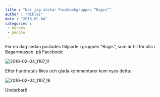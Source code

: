 ```yaml
---
title : "När jag älskar Facebookgruppen “Bagis”"
author : "Niklas"
date : "2016-02-04"
categories : 
 - heroes
 - people
---
```


För en dag sedan postades följande i gruppen "Bagis", som är till för alla i Bagarmossen, på Facebook:

![2016-02-04_1107_11](https://niklasblog.com/wp-content/2016-02-04_1107_11-1.png)

Efter hundratals likes och glada kommentarer kom nyss detta:

![2016-02-04_1107_18](https://niklasblog.com/wp-content/2016-02-04_1107_18-1.png)

Underbart!
